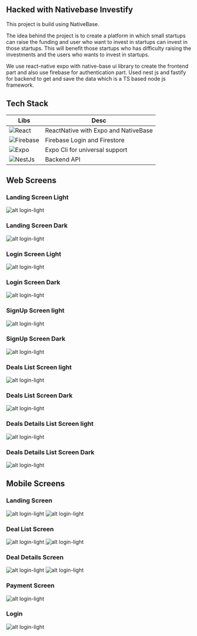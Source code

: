 ## Hacked with Nativebase Investify

This project is build using NativeBase.

The idea behind the project is to create a platform in which small startups can raise the funding and user who want to invest in startups
can invest in those startups. This will benefit those startups who has difficulty raising the investments and the users who wants to invest
in startups.

We use react-native expo with native-base ui library to create the frontend part and also use firebase for authentication part.
Used nest js and fastify for backend to get and save the data  which is a TS based node js framework.

## Tech Stack

| Libs | Desc |
| ------ | ------ |
| ![React](https://img.shields.io/badge/React-20232A?style=for-the-badge&logo=react&logoColor=61DAFB) | ReactNative with Expo and NativeBase|
| ![Firebase](https://img.shields.io/badge/firebase-ffca28?style=for-the-badge&logo=firebase&logoColor=black)| Firebase Login and Firestore
| ![Expo](https://img.shields.io/badge/Expo-1B1F23?style=for-the-badge&logo=expo&logoColor=white) | Expo Cli for universal support |
| ![NestJs](https://img.shields.io/badge/nestjs-E0234E?style=for-the-badge&logo=nestjs&logoColor=white) | Backend API |

## Web Screens

### Landing Screen Light

![alt login-light](https://github.com/hasnentai/fintech-nativebase/blob/main/screenshots/landing-light.png)

### Landing Screen Dark

![alt login-light](https://github.com/hasnentai/fintech-nativebase/blob/main/screenshots/landing-dark.png)

### Login Screen Light

![alt login-light](https://github.com/hasnentai/fintech-nativebase/blob/main/screenshots/login-light.png)

### Login Screen Dark

![alt login-light](https://github.com/hasnentai/fintech-nativebase/blob/main/screenshots/login-dark.png)

### SignUp Screen light

![alt login-light](https://github.com/hasnentai/fintech-nativebase/blob/main/screenshots/signup-light.png)

### SignUp Screen Dark

![alt login-light](https://github.com/hasnentai/fintech-nativebase/blob/main/screenshots/signup-dark.png)

### Deals List Screen light

![alt login-light](https://github.com/hasnentai/fintech-nativebase/blob/main/screenshots/deals-light.png)

### Deals List Screen Dark

![alt login-light](https://github.com/hasnentai/fintech-nativebase/blob/main/screenshots/deals-dark.png)

### Deals Details List Screen light

![alt login-light](https://github.com/hasnentai/fintech-nativebase/blob/main/screenshots/details-deals-light.png)

### Deals Details List Screen Dark

![alt login-light](https://github.com/hasnentai/fintech-nativebase/blob/main/screenshots/details-deals-dark.png)

## Mobile Screens

### Landing Screen

![alt login-light](https://github.com/hasnentai/fintech-nativebase/blob/main/screenshots/landing-dark-m.png) ![alt login-light](https://github.com/hasnentai/fintech-nativebase/blob/main/screenshots/landing-light-m.png)


### Deal List Screen

![alt login-light](https://github.com/hasnentai/fintech-nativebase/blob/main/screenshots/listing-dark-m.png) ![alt login-light](https://github.com/hasnentai/fintech-nativebase/blob/main/screenshots/listing-light-m.png)

### Deal Details Screen

![alt login-light](https://github.com/hasnentai/fintech-nativebase/blob/main/screenshots/detail-dark-m.png) ![alt login-light](https://github.com/hasnentai/fintech-nativebase/blob/main/screenshots/detail-light-m.png)

### Payment Screen

![alt login-light](https://github.com/hasnentai/fintech-nativebase/blob/main/screenshots/payment-m.png)

### Login

![alt login-light](https://github.com/hasnentai/fintech-nativebase/blob/main/screenshots/login-dark-m.png)